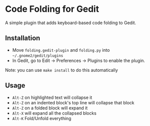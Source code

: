 Code Folding for Gedit
========================

A simple plugin that adds keyboard-based code folding to Gedit.

Installation
--------------

- Move `folding.gedit-plugin` and `folding.py` into `~/.gnome2/gedit/plugins`
- In Gedit, go to Edit &rarr; Preferences &rarr; Plugins to enable the plugin.

Note: you can use `make install` to do this automatically

Usage
--------

- `Alt-Z` on highlighted text will collapse it
- `Alt-Z` on an indented block's top line will collapse that block
- `Alt-Z` on a folded block will expand it 
- `Alt-X` will expand all the collapsed blocks
- `Alt-K` Fold/Unfold everything
